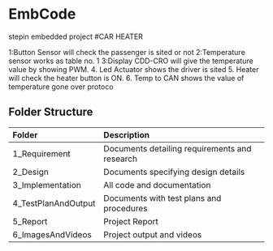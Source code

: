# EmbCode
stepin embedded project
#CAR HEATER


1:Button Sensor will check the passenger is sited or not
2:Temperature sensor works as table no. 1
3:Display CDD-CRO will give the temperature value by showing PWM.
4. Led Actuator shows the driver is sited
5. Heater will check the heater button is ON.
6. Temp to CAN shows the value of temperature gone over protoco

## Folder Structure
|**Folder**|**Description**|
| :- | :- |
|1\_Requirement|Documents detailing requirements and research|
|2\_Design|Documents specifying design details|
|3\_Implementation|All code and documentation|
|4\_TestPlanAndOutput|Documents with test plans and procedures|
|5\_Report|Project Report|
|6\_ImagesAndVideos|Project output and videos|


